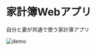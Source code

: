 # 家計簿Webアプリ
自分と妻が共通で使う家計簿アプリ  

![demo](https://raw.github.com/wiki/y-endo/media/images/kakeibo.gif)

